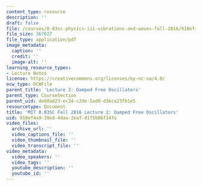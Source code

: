 ```yaml
---
content_type: resource
description: ''
draft: false
file: /courses/8-03sc-physics-iii-vibrations-and-waves-fall-2016/910ef4a939ed4daa2eafd1f5b06f24fa_MIT8_03SCF16_Lec2.pdf
file_size: 367627
file_type: application/pdf
image_metadata:
  caption: ''
  credit: ''
  image-alt: ''
learning_resource_types:
- Lecture Notes
license: https://creativecommons.org/licenses/by-nc-sa/4.0/
ocw_type: OCWFile
parent_title: 'Lecture 2: Damped Free Oscillators'
parent_type: CourseSection
parent_uid: de60ad23-ec34-c2de-5ad0-d3eca23fb1e5
resourcetype: Document
title: 'MIT 8.03SC Fall 2016 Lecture 2: Damped Free Oscillators'
uid: 910ef4a9-39ed-4daa-2eaf-d1f5b06f24fa
video_files:
  archive_url: ''
  video_captions_file: ''
  video_thumbnail_file: ''
  video_transcript_file: ''
video_metadata:
  video_speakers: ''
  video_tags: ''
  youtube_description: ''
  youtube_id: ''
---
```


